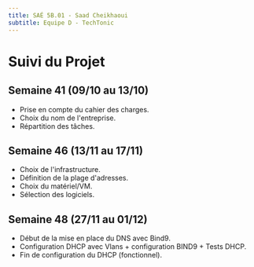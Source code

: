 ```yaml
---
title: SAÉ 5B.01 - Saad Cheikhaoui
subtitle: Equipe D - TechTonic
---
```


# Suivi du Projet

## Semaine 41 (09/10 au 13/10)

- Prise en compte du cahier des charges.
- Choix du nom de l'entreprise.
- Répartition des tâches.

## Semaine 46 (13/11 au 17/11)

- Choix de l'infrastructure.
- Définition de la plage d'adresses.
- Choix du matériel/VM.
- Sélection des logiciels.

## Semaine 48 (27/11 au 01/12)

- Début de la mise en place du DNS avec Bind9.
- Configuration DHCP avec Vlans + configuration BIND9 + Tests DHCP.
- Fin de configuration du DHCP (fonctionnel).

